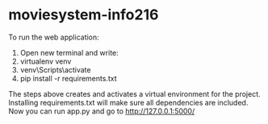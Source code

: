 # moviesystem-info216

To run the web application:

1. Open new terminal and write:
2. virtualenv venv
3. venv\Scripts\activate
4. pip install -r requirements.txt

The steps above creates and activates a virtual environment for the project. Installing requirements.txt will make sure all dependencies are included. Now you can run app.py and go to http://127.0.0.1:5000/




